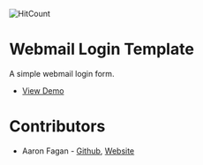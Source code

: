 ![HitCount](http://hits.dwyl.io/aaronfagan/template-webmail-login.svg)
# Webmail Login Template
A simple webmail login form.
- [View Demo](https://cdn.aaronfagan.ca/demo/web/webmail-login/)

# Contributors

* Aaron Fagan - [Github](https://github.com/aaronfagan), [Website](https://www.aaronfagan.ca/)